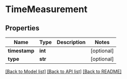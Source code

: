 # TimeMeasurement

## Properties
Name | Type | Description | Notes
------------ | ------------- | ------------- | -------------
**timestamp** | **int** |  | [optional] 
**type** | **str** |  | [optional] 

[[Back to Model list]](../../SDK/csp-api/README.md#documentation-for-models) [[Back to API list]](../../SDK/csp-api/README.md#documentation-for-api-endpoints) [[Back to README]](../../SDK/csp-api/README.md)


